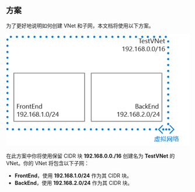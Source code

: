 ## 方案

为了更好地说明如何创建 VNet 和子网，本文档将使用以下方案。

![VNet 方案](./media/virtual-networks-create-vnet-scenario-include/vnet-scenario.png)  


在此方案中你将使用保留 CIDR 块 **192.168.0.0./16** 创建名为 **TestVNet** 的 VNet。你的 VNet 将包含以下子网：

- **FrontEnd**，使用 **192.168.1.0/24** 作为其 CIDR 块。
- **BackEnd**，使用 **192.168.2.0/24** 作为其 CIDR 块。

 

<!---HONumber=AcomDC_0921_2016-->